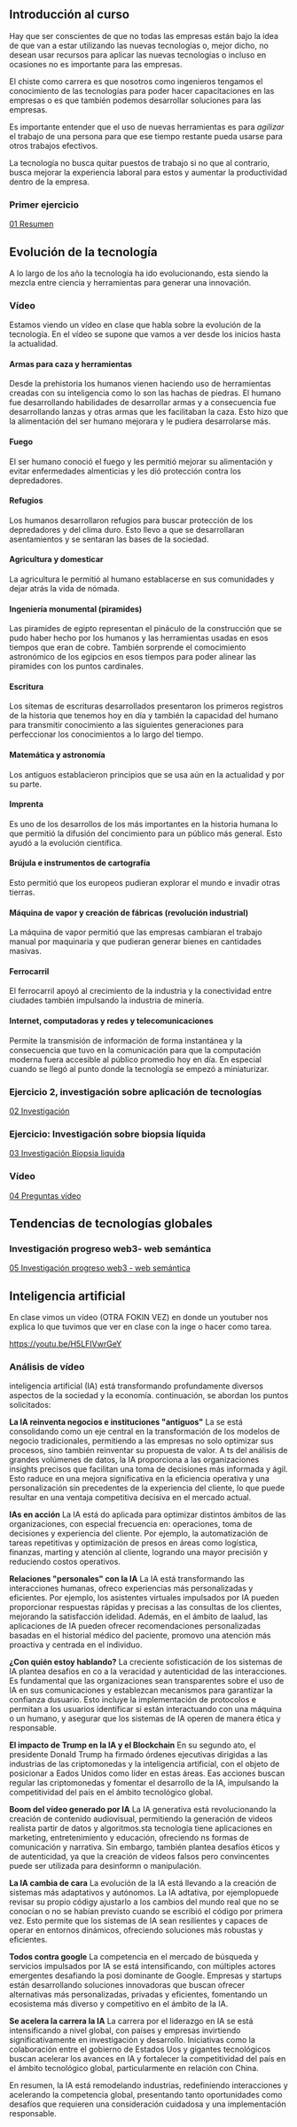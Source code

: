 ## Introducción al curso
Hay que ser conscientes de que no todas las empresas están bajo la idea de que van a estar utilizando las nuevas tecnologías o, mejor dicho, no desean usar recursos para aplicar las nuevas tecnologías o incluso en ocasiones no es importante para las empresas.

El chiste como carrera es que nosotros como ingenieros tengamos el conocimiento de las tecnologías para poder hacer capacitaciones en las empresas o es que también podemos desarrollar soluciones para las empresas.

Es importante entender que el uso de nuevas herramientas es para *agilizar* el trabajo de una persona para que ese tiempo restante pueda usarse para otros trabajos efectivos.

La tecnología no busca quitar puestos de trabajo si no que al contrario, busca mejorar la experiencia laboral para estos y aumentar la productividad dentro de la empresa.

### Primer ejercicio
[01 Resumen](Actividades/01%20Resumen.md)

## Evolución de la tecnología
A lo largo de los año la tecnología ha ido evolucionando, esta siendo la mezcla entre ciencia y herramientas para generar una innovación.

### Vídeo
Estamos viendo un vídeo en clase que habla sobre la evolución de la tecnología. En el vídeo se supone que vamos a ver desde los inicios hasta la actualidad.
#### Armas para caza y herramientas
Desde la prehistoria los humanos vienen haciendo uso de herramientas creadas con su inteligencia como lo son las hachas de piedras. El humano fue desarrollando habilidades de desarrollar armas y a consecuencia fue desarrollando lanzas y otras armas que les facilitaban la caza. Esto hizo que la alimentación del ser humano mejorara y le pudiera desarrolarse más.

#### Fuego
El ser humano conoció el fuego y les permitió mejorar su alimentación y evitar enfermedades almenticias y les dió protección contra los depredadores.

#### Refugios
Los humanos desarrollaron refugios para buscar protección de los depredadores y del clima duro. Esto llevo a que se desarrollaran asentamientos y se sentaran las bases de la sociedad.

#### Agricultura y domesticar
La agricultura le permitió al humano establacerse en sus comunidades y dejar atrás la vida de nómada.

#### Ingeniería monumental (piramides)
Las piramides de egipto representan el pináculo de la construcción que se pudo haber hecho por los humanos y las herramientas usadas en esos tiempos que eran de cobre. También sorprende el comocimiento astronómico de los egipcios en esos tiempos para poder alinear las piramides con los puntos cardinales.

#### Escritura
Los sitemas de escrituras desarrollados presentaron los primeros registros de la historia que tenemos hoy en día y también la capacidad del humano para transmitir conocimiento a las siguientes generaciones para perfeccionar los conocimientos a lo largo del tiempo.

#### Matemática y astronomía
Los antiguos establacieron principios que se usa aún en la actualidad y por su parte.

#### Imprenta
Es uno de los desarrollos de los más importantes en la historia humana lo que permitió la difusión del concimiento para un público más general. Esto ayudó a la evolución científica.

#### Brújula e instrumentos de cartografía
Esto permitió que los europeos pudieran explorar el mundo e invadir otras tierras.

#### Máquina de vapor y creación de fábricas (revolución industrial)
La máquina de vapor permitió que las empresas cambiaran el trabajo manual por maquinaria y que pudieran generar bienes en cantidades masivas.

#### Ferrocarril
El ferrocarril apoyó al crecimiento de la industria y la conectividad entre ciudades también impulsando la industria de minería.

#### Internet, computadoras y redes y telecomunicaciones
Permite la transmisión de información de forma instantánea y la consecuencia que tuvo en la comunicación para que la computación moderna fuera accesible al público promedio hoy en día. En especial cuando se llegó al punto donde la tecnología se empezó a miniaturizar.

### Ejercicio 2, investigación sobre aplicación de tecnologías
[02 Investigación](Actividades/02%20Investigación.md)

### Ejercicio: Investigación sobre biopsia líquida
[03 Investigación Biopsia liquida](Actividades/03%20Investigación%20Biopsia%20liquida.md)

### Vídeo
[04 Preguntas vídeo](Actividades/04%20Preguntas%20vídeo.md)

## Tendencias de tecnologías globales
### Investigación progreso web3- web semántica
[05 Investigación progreso web3 - web semántica](Actividades/05%20Investigación%20progreso%20web3%20-%20web%20semántica.md)

## Inteligencia artificial
En clase vimos un vídeo (OTRA FOKIN VEZ) en donde un youtuber nos explica lo que tuvimos que ver en clase con la inge o hacer como tarea.

https://youtu.be/H5LFIVwrGeY

### Análisis de vídeo
inteligencia artificial (IA) está transformando profundamente diversos aspectos de la sociedad y la economía. continuación, se abordan los puntos solicitados:

**La IA reinventa negocios e instituciones "antiguos"**
La se está consolidando como un eje central en la transformación de los modelos de negocio tradicionales, permitiendo a las empresas no solo optimizar sus procesos, sino también reinventar su propuesta de valor. A ts del análisis de grandes volúmenes de datos, la IA proporciona a las organizaciones insights precisos que facilitan una toma de decisiones más informada y ágil. Esto raduce en una mejora significativa en la eficiencia operativa y una personalización sin precedentes de la experiencia del cliente, lo que puede resultar en una ventaja competitiva decisiva en el mercado actual.

**IAs en acción**
La IA está do aplicada para optimizar distintos ámbitos de las organizaciones, con especial frecuencia en: operaciones, toma de decisiones y experiencia del cliente. Por ejemplo, la automatización de tareas repetitivas y optimización de presos en áreas como logística, finanzas, marting y atención al cliente, logrando una mayor precisión y reduciendo costos operativos.

**Relaciones "personales" con la IA**
La IA está transformando las interacciones humanas, ofreco experiencias más personalizadas y eficientes. Por ejemplo, los asistentes virtuales impulsados por IA pueden proporcionar respuestas rápidas y precisas a las consultas de los clientes, mejorando la satisfacción idelidad. Además, en el ámbito de laalud, las aplicaciones de IA pueden ofrecer recomendaciones personalizadas basadas en el historial médico del paciente, promovo una atención más proactiva y centrada en el individuo.

**¿Con quién estoy hablando?**
La creciente sofisticación de los sistemas de IA plantea desafíos en co a la veracidad y autenticidad de las interacciones. Es fundamental que las organizaciones sean transparentes sobre el uso de IA en sus comunicaciones y establezcan mecanismos para garantizar la confianza dusuario. Esto incluye la implementación de protocolos e permitan a los usuarios identificar si están interactuando con una máquina o un humano, y asegurar que los sistemas de IA operen de manera ética y responsable.

**El impacto de Trump en la IA y el Blockchain**
En su segundo ato, el presidente Donald Trump ha firmado órdenes ejecutivas dirigidas a las industrias de las criptomonedas y la inteligencia artificial, con el objeto de posicionar a Eados Unidos como líder en estas áreas. Eas acciones buscan regular las criptomonedas y fomentar el desarrollo de la IA, impulsando la competitividad del país en el ámbito tecnológico global.

**Boom del vídeo generado por IA**
La IA generativa está revolucionando la creación de contenido audiovisual, permitiendo la generación de videos realista partir de datos y algoritmos.sta tecnología tiene aplicaciones en marketing, entretenimiento y educación, ofreciendo ns formas de comunicación y narrativa. Sin embargo, también plantea desafíos éticos y de autenticidad, ya que la creación de videos falsos pero convincentes puede ser utilizada para desinformn o manipulación.

**La IA cambia de cara**
La evolución de la IA está llevando a la creación de sistemas más adaptativos y autónomos. La IA adtativa, por ejemplopuede revisar su propio códigy ajustarlo a los cambios del mundo real que no se conocían o no se habían previsto cuando se escribió el código por primera vez. Esto permite que los sistemas de IA sean resilientes y capaces de operar en entornos dinámicos, ofreciendo soluciones más robustas y eficientes.

**Todos contra google**
La competencia en el mercado de búsqueda y servicios impulsados por IA se está intensificando, con múltiples actores emergentes desafiando la posi dominante de Google. Empresas y startups están desarrollando soluciones innovadoras que buscan ofrecer alternativas más personalizadas, privadas y eficientes, fomentando un ecosistema más diverso y competitivo en el ámbito de la IA.

**Se acelera la carrera la IA**
La carrera por el liderazgo en IA se está intensificando a nivel global, con países y empresas invirtiendo significativamente en investigación y desarrollo. Iniciativas como la colaboración entre el gobierno de Estados Uos y gigantes tecnológicos buscan acelerar los avances en IA y fortalecer la competitividad del país en el ámbito tecnológico global, particularmente en relación con China.

En resumen, la IA está remodelando industrias, redefiniendo interacciones y acelerando la competencia global, presentando tanto oportunidades como desafíos que requieren una consideración cuidadosa y una implementación responsable.

